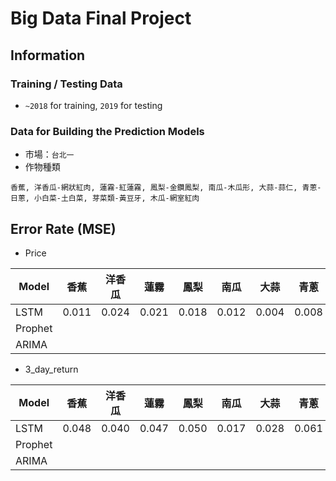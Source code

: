 # Big Data Final Project
## Information
### Training / Testing Data
* `~2018` for training, `2019` for testing
### Data for Building the Prediction Models
* 市場：`台北一`
* 作物種類
```
香蕉, 洋香瓜-網狀紅肉, 蓮霧-紅蓮霧, 鳳梨-金鑽鳳梨, 南瓜-木瓜形, 大蒜-蒜仁, 青蔥-日蔥, 小白菜-土白菜, 芽菜類-黃豆牙, 木瓜-網室紅肉
```

## Error Rate (MSE)
* Price


| Model |香蕉 |洋香瓜 |蓮霧 |鳳梨 |南瓜 |大蒜 |青蔥 |小白菜 |芽菜類 |木瓜 |
| -------- | -------- | -------- | -------- | -------- | -------- | -------- | -------- | -------- | -------- | -------- |
| LSTM | 0.011 | 0.024 | 0.021 | 0.018 | 0.012 | 0.004 | 0.008 | 0.017 | 0.007 | 0.016 |
| Prophet |      |      |      |      |      |      |      |      |      |      |
| ARIMA |      |      |      |      |      |      |      |      |      |      |


* 3_day_return


| Model |香蕉 |洋香瓜 |蓮霧 |鳳梨 |南瓜 |大蒜 |青蔥 |小白菜 |芽菜類 |木瓜 |
| -------- | -------- | -------- | -------- | -------- | -------- | -------- | -------- | -------- | -------- | -------- |
| LSTM | 0.048 | 0.040 | 0.047 | 0.050 | 0.017 | 0.028 | 0.061 | 0.061| 0.017 | 0.045 |
| Prophet |      |      |      |      |      |      |      |      |      |      |
| ARIMA |      |      |      |      |      |      |      |      |      |      |
